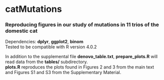 # catMutations

### Reproducing figures in our study of mutations in 11 trios of the domestic cat

Dependencies: **dplyr**, **ggplot2**, **binom**\
Tested to be compatible with R version 4.0.2

In addition to the supplemental file **denovo_table.txt**, **prepare_plots.R** will read data from the **tables/** subdirectory.\
**plots.R** reproduces the plots found in Figures 2 and 3 from the main text and Figures S1 and S3 from the Supplementary Material.
